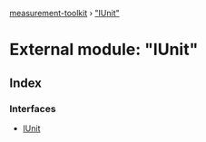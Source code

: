 [measurement-toolkit](../README.md) › ["IUnit"](_iunit_.md)

# External module: "IUnit"

## Index

### Interfaces

* [IUnit](../interfaces/_iunit_.iunit.md)
